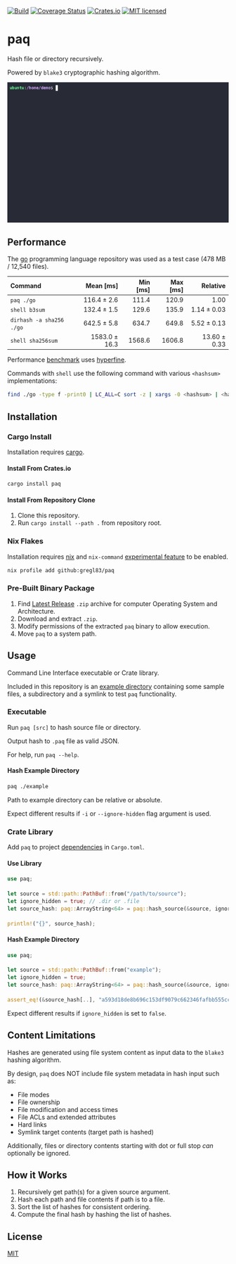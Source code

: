 [![Build](https://github.com/gregl83/paq/actions/workflows/build.yml/badge.svg)](https://github.com/gregl83/paq/actions/workflows/build.yml)
[![Coverage Status](https://codecov.io/gh/gregl83/paq/graph/badge.svg?token=CL93O7DW9C)](https://codecov.io/gh/gregl83/paq)
[![Crates.io](https://img.shields.io/crates/v/paq.svg)](https://crates.io/crates/paq)
[![MIT licensed](https://img.shields.io/badge/license-MIT-blue.svg)](https://github.com/gregl83/paq/blob/master/LICENSE)

# paq

Hash file or directory recursively.

Powered by `blake3` cryptographic hashing algorithm.

<p align="center">
  <img src="paq.gif" alt="paq hashing demo" />
</p>

## Performance

The [go](https://github.com/golang/go/commit/8b5fe5980cc116366b37ed8aa83569cadf5772d0) programming language repository was used as a test case (478 MB / 12,540 files).

| Command                  |     Mean [ms] | Min [ms] | Max [ms] |     Relative |
| :----------------------- | ------------: | -------: | -------: | -----------: |
| `paq ./go`               |   116.4 ± 2.6 |    111.4 |    120.9 |         1.00 |
| `shell b3sum`            |   132.4 ± 1.5 |    129.6 |    135.9 |  1.14 ± 0.03 |
| `dirhash -a sha256 ./go` |   642.5 ± 5.8 |    634.7 |    649.8 |  5.52 ± 0.13 |
| `shell sha256sum`        | 1583.0 ± 16.3 |   1568.6 |   1606.8 | 13.60 ± 0.33 |

Performance [benchmark](hyperfine.sh) uses [hyperfine](https://github.com/sharkdp/hyperfine).

Commands with `shell` use the following command with various `<hashsum>` implementations:

```bash
find ./go -type f -print0 | LC_ALL=C sort -z | xargs -0 <hashsum> | <hashsum>
```

## Installation

### Cargo Install

Installation requires [cargo](https://doc.rust-lang.org/cargo/getting-started/installation.html).

#### Install From Crates.io

```bash
cargo install paq
```

#### Install From Repository Clone

1. Clone this repository.
2. Run `cargo install --path .` from repository root.

### Nix Flakes

Installation requires [nix](https://nix.dev/) and `nix-command` [experimental feature](https://nixos.wiki/wiki/Flakes#Enable_flakes_temporarily) to be enabled.

```bash
nix profile add github:gregl83/paq
````

### Pre-Built Binary Package

1. Find [Latest Release](https://github.com/gregl83/paq/releases) `.zip` archive for computer Operating System and Architecture.
2. Download and extract `.zip`.
3. Modify permissions of the extracted `paq` binary to allow execution.
4. Move `paq` to a system path.

## Usage

Command Line Interface executable or Crate library.

Included in this repository is an [example directory](./example) containing some sample files, a subdirectory and a symlink to test `paq` functionality.

### Executable

Run `paq [src]` to hash source file or directory.

Output hash to `.paq` file as valid JSON.

For help, run `paq --help`.

#### Hash Example Directory

```bash
paq ./example
```

Path to example directory can be relative or absolute.

Expect different results if `-i` or `--ignore-hidden` flag argument is used.

### Crate Library

Add `paq` to project [dependencies](https://doc.rust-lang.org/cargo/reference/specifying-dependencies.html#specifying-dependencies-from-cratesio) in `Cargo.toml`.

#### Use Library

```rust
use paq;

let source = std::path::PathBuf::from("/path/to/source");
let ignore_hidden = true; // .dir or .file
let source_hash: paq::ArrayString<64> = paq::hash_source(&source, ignore_hidden);

println!("{}", source_hash);
```

#### Hash Example Directory

```rust
use paq;

let source = std::path::PathBuf::from("example");
let ignore_hidden = true;
let source_hash: paq::ArrayString<64> = paq::hash_source(&source, ignore_hidden);

assert_eq!(&source_hash[..], "a593d18de8b696c153df9079c662346fafbb555cc4b2bbf5c7e6747e23a24d74");
```

Expect different results if `ignore_hidden` is set to `false`.

## Content Limitations

Hashes are generated using file system content as input data to the `blake3` hashing algorithm.

By design, `paq` does NOT include file system metadata in hash input such as:

- File modes
- File ownership
- File modification and access times
- File ACLs and extended attributes
- Hard links
- Symlink target contents (target path is hashed)

Additionally, files or directory contents starting with dot or full stop _can_ optionally be ignored.

## How it Works

1. Recursively get path(s) for a given source argument.
2. Hash each path and file contents if path is to a file.
3. Sort the list of hashes for consistent ordering.
4. Compute the final hash by hashing the list of hashes.

## License

[MIT](LICENSE)
